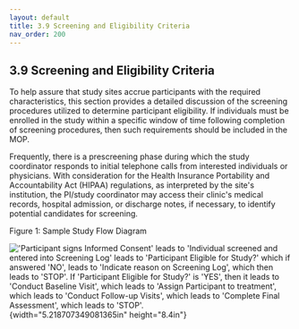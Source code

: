 ```yaml
---
layout: default
title: 3.9 Screening and Eligibility Criteria
nav_order: 200
---
```


## 3.9 Screening and Eligibility Criteria

To help assure that study sites accrue participants with the required
characteristics, this section provides a detailed discussion of the
screening procedures utilized to determine participant eligibility. If
individuals must be enrolled in the study within a specific window of
time following completion of screening procedures, then such
requirements should be included in the MOP.

Frequently, there is a prescreening phase during which the study
coordinator responds to initial telephone calls from interested
individuals or physicians. With consideration for the Health Insurance
Portability and Accountability Act (HIPAA) regulations, as interpreted
by the site's institution, the PI/study coordinator may access their
clinic's medical records, hospital admission, or discharge notes, if
necessary, to identify potential candidates for screening.

Figure 1: Sample Study Flow Diagram

![\'Participant signs Informed Consent\' leads to \'Individual screened
and entered into Screening Log\' leads to \'Participant Eligible for
Study?\' which if answered \'NO\', leads to \'Indicate reason on
Screening Log\', which then leads to \'STOP\'. If \'Participant Eligible
for Study?\' is \'YES\', then it leads to \'Conduct Baseline Visit\',
which leads to \'Assign Participant to treatment\', which leads to
\'Conduct Follow-up Visits\', which leads to \'Complete Final
Assessment\', which leads to
\'STOP\'.](media/image1.jpeg){width="5.218707349081365in"
height="8.4in"}

